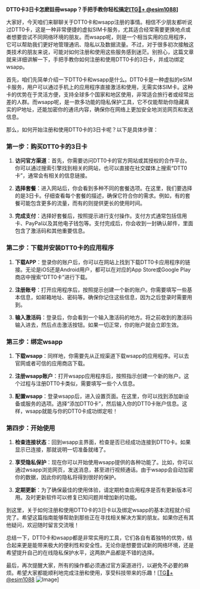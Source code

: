 **DTT0卡3日卡怎麽註冊wsapp？手把手教你轻松搞定[[TG💪+ @esim1088](https://t.me/s/esim1088)]**

大家好，今天咱们来聊聊关于DTT0卡和wsapp注册的事情。相信不少朋友都听说过DTT0卡，这是一种非常便捷的虚拟SIM卡服务，尤其适合经常需要更换地点或者想要尝试不同网络环境的朋友。而wsapp呢，则是一个相当实用的应用程序，它可以帮助我们更好地管理通讯、隐私以及数据流量。不过，对于很多初次接触这类技术的朋友来说，可能对如何注册和使用这些服务感到迷茫。别担心，这篇文章就来详细讲解一下，手把手教你如何注册和使用DTT0卡的3日卡，并成功绑定wsapp。

首先，咱们先简单介绍一下DTT0卡和wsapp是什么。DTT0卡是一种虚拟的eSIM卡服务，用户可以通过手机上的应用程序直接激活和使用，无需实体SIM卡。这种卡的优势在于灵活方便，支持全球多个国家和地区使用，非常适合旅行者或经常出差的人群。而wsapp呢，是一款多功能的隐私保护工具，它不仅能帮助你隐藏真实的IP地址，还能加密你的通讯内容，确保你在网络上更加安全地浏览网页和发送信息。

那么，如何开始注册和使用DTT0卡的3日卡呢？以下是具体步骤：

### 第一步：购买DTT0卡的3日卡

1. **访问官方渠道**：首先，你需要访问DTT0卡的官方网站或其授权的合作平台。你可以通过搜索引擎找到相关的网站，也可以直接在社交媒体上搜索“DTT0卡”，通常会有相关的信息链接。
   
2. **选择套餐**：进入网站后，你会看到多种不同的套餐选项。在这里，我们要选择的是3日卡。仔细查看每个套餐的描述，确保它符合你的需求。例如，有的套餐可能包含更多的流量，而有的则提供更长的使用时间。

3. **完成支付**：选择好套餐后，按照提示进行支付操作。支付方式通常包括信用卡、PayPal以及其他电子钱包等。支付完成后，你会收到一封确认邮件，里面包含了激活码和其他重要信息。

### 第二步：下载并安装DTT0卡的应用程序

1. **下载APP**：登录你的账户后，你可以在网站上找到下载DTT0卡应用程序的链接。无论是iOS还是Android用户，都可以在对应的App Store或Google Play商店中搜索“DTT0卡”进行下载。

2. **注册账号**：打开应用程序后，按照提示创建一个新的账户。你需要填写一些基本信息，如邮箱地址、密码等。确保你记住这些信息，因为之后登录时需要用到。

3. **输入激活码**：登录后，你会看到一个输入激活码的地方。将之前收到的激活码输入进去，然后点击激活按钮。如果一切正常，你的账户就会立即生效。

### 第三步：绑定wsapp

1. **下载wsapp**：同样地，你需要先从正规渠道下载wsapp的应用程序。可以去官网或者可信的应用商店下载。

2. **注册wsapp账户**：打开wsapp应用程序后，按照指示创建一个新的账户。这个过程与注册DTT0卡类似，需要填写一些个人信息。

3. **配置wsapp**：登录wsapp后，进入设置页面。在这里，你可以找到添加新设备或服务的选项。选择“添加DTT0卡”，然后输入你的DTT0卡账户信息。这样，wsapp就能与你的DTT0卡成功绑定啦！

### 第四步：开始使用

1. **检查连接状态**：回到wsapp主界面，检查是否已经成功连接到DTT0卡。如果显示已连接，那就说明一切准备就绪了。

2. **享受隐私保护**：现在你可以开始使用wsapp提供的各种功能了。比如，你可以通过wsapp浏览网页，发送消息，甚至进行视频通话。由于wsapp会自动加密你的数据，因此你的隐私将得到很好的保护。

3. **定期更新**：为了确保最佳的使用体验，请定期检查应用程序是否有更新版本可用。及时更新软件可以修复已知问题并增加新的功能。

到这里，关于如何注册和使用DTT0卡的3日卡以及绑定wsapp的基本流程就介绍完了。希望这篇指南能够帮助到那些正在寻找相关解决方案的朋友。如果你还有其他疑问，欢迎随时留言交流哦！

总结一下，DTT0卡和wsapp都是非常实用的工具，它们各自有着独特的优势，结合起来更是能带来极大的便利性和安全性。无论你是想要尝试新的网络环境，还是希望提升自己的在线隐私保护水平，这两款产品都是不错的选择。

最后，再次提醒大家，所有的操作都必须通过官方渠道进行，以避免不必要的麻烦。希望大家都能顺利地完成注册和使用，享受科技带来的乐趣！[[TG💪+ @esim1088](https://t.me/s/esim1088) ![Image](https://i.postimg.cc/4NQfJmqS/Snipaste-2025-05-13-00-14-12.png)]